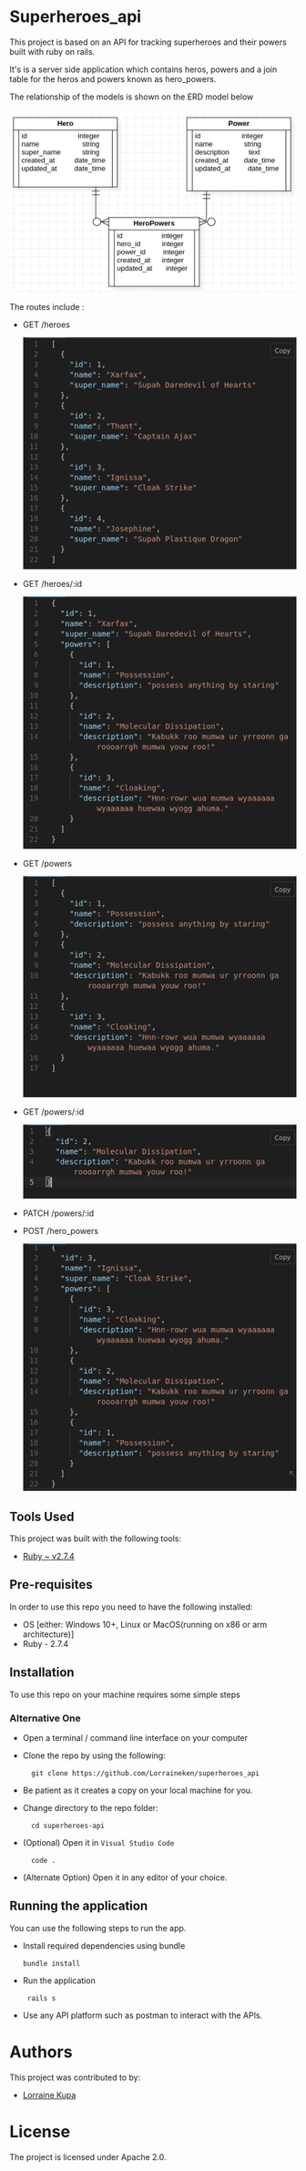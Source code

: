 # Superheroes_api

This project is based on an API for tracking superheroes and their powers built with ruby on rails.

It's is a server side application which contains heros, powers and a join table for the heros and powers known as hero_powers.

The relationship of the models is shown on the ERD model below 

  ![ERD](./screens/ERD.png?raw=true "ERD")


The routes include :
- GET /heroes

    ![index heroes](./screens/get_heros.png?raw=true "index heroes")

- GET /heroes/:id

    ![show heroes](./screens/get_heros_id.png?raw=true "show heroes")

- GET /powers

    ![index powers](./screens/get_powers.png?raw=true "index powers")

- GET /powers/:id 

    ![show powers](./screens/get_powers_id.png?raw=true "show powers")

- PATCH /powers/:id
- POST /hero_powers

    ![post hero_powers](./screens/post_hero_powers.png?raw=true "post hero_powers")
   


## Tools Used
This project was built with the following tools:

- [Ruby ~ v2.7.4](https://www.ruby-lang.org/en/)


## Pre-requisites
In order to use this repo you need to have the following installed:

- OS [either: Windows 10+, Linux or MacOS(running on x86 or arm architecture)]
- Ruby - 2.7.4

## Installation

To use this repo on your machine requires some simple steps

### Alternative One

- Open a terminal / command line interface on your computer
- Clone the repo by using the following:

        git clone https://github.com/Lorraineken/superheroes_api

- Be patient as it creates a copy on your local machine for you.
- Change directory to the repo folder:

        cd superheroes-api

- (Optional) Open it in ``Visual Studio Code``

        code .

- (Alternate Option) Open it in any editor of your choice.



## Running the application

 You can use the following steps to run the app.

- Install required dependencies using bundle

      bundle install

- Run the application 

       rails s 

- Use any API platform such as postman to interact with the APIs.


# Authors
This project was contributed to by:
- [Lorraine Kupa](https://github.com/Lorraineken)

# License
The project is licensed under Apache 2.0.
